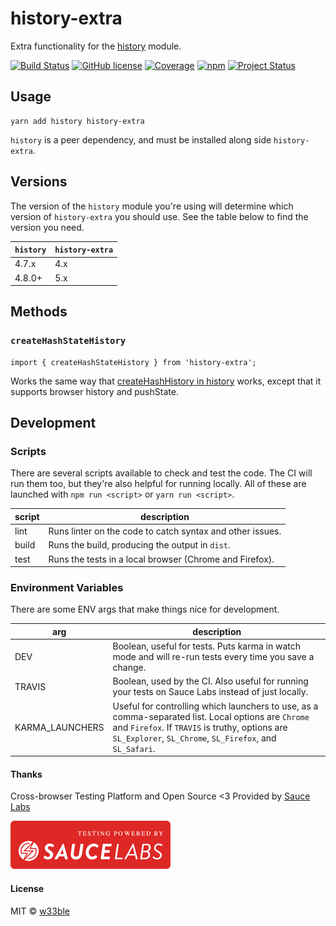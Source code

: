 # history-extra

Extra functionality for the [history](https://github.com/ReactTraining/history) module.

[![Build Status](https://travis-ci.org/w33ble/history-extra.svg?branch=master)](https://travis-ci.org/w33ble/history-extra)
[![GitHub license](https://img.shields.io/badge/license-MIT-blue.svg)](https://raw.githubusercontent.com/w33ble/history-extra/master/LICENSE)
[![Coverage](https://img.shields.io/codecov/c/github/w33ble/history-extra.svg)](https://codecov.io/gh/w33ble/history-extra)
[![npm](https://img.shields.io/npm/v/history-extra.svg)](https://www.npmjs.com/package/history-extra)
[![Project Status](https://img.shields.io/badge/status-stable-brightgreen.svg)](https://nodejs.org/api/documentation.html#documentation_stability_index)

## Usage

```
yarn add history history-extra
```

`history` is a peer dependency, and must be installed along side `history-extra`.

## Versions

The version of the `history` module you're using will determine which version of `history-extra` you should use. See the table below to find the version you need.

`history` | `history-extra`
--- | ---
4.7.x | 4.x
4.8.0+ | 5.x

## Methods

### `createHashStateHistory`

```
import { createHashStateHistory } from 'history-extra';
```

Works the same way that [createHashHistory in history](https://github.com/ReactTraining/history/blob/master/README.md#usage) works, except that it supports browser history and pushState.

## Development

### Scripts

There are several scripts available to check and test the code. The CI will run them too, but they're also helpful for running locally. All of these are launched with `npm run <script>` or `yarn run <script>`.

script | description
------ | -----------
lint | Runs linter on the code to catch syntax and other issues.
build | Runs the build, producing the output in `dist`.
test | Runs the tests in a local browser (Chrome and Firefox).

### Environment Variables

There are some ENV args that make things nice for development.

arg | description
--- | -----------
DEV | Boolean, useful for tests. Puts karma in watch mode and will re-run tests every time you save a change.
TRAVIS | Boolean, used by the CI. Also useful for running your tests on Sauce Labs instead of just locally.
KARMA_LAUNCHERS | Useful for controlling which launchers to use, as a comma-separated list. Local options are `Chrome` and `Firefox`. If `TRAVIS` is truthy, options are `SL_Explorer`, `SL_Chrome`, `SL_Firefox`, and `SL_Safari`.

#### Thanks

Cross-browser Testing Platform and Open Source <3 Provided by [Sauce Labs](https://saucelabs.com)

[![Testing Provided by Sauce Labs](sauce.png)](https://saucelabs.com/)

#### License

MIT © [w33ble](https://github.com/w33ble)
